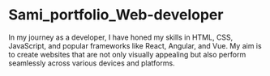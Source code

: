 # Sami_portfolio_Web-developer
In my journey as a developer, I have honed my skills in HTML, CSS, JavaScript, and popular frameworks like React, Angular, and Vue. My aim is to create websites that are not only visually appealing but also perform seamlessly across various devices and platforms.
